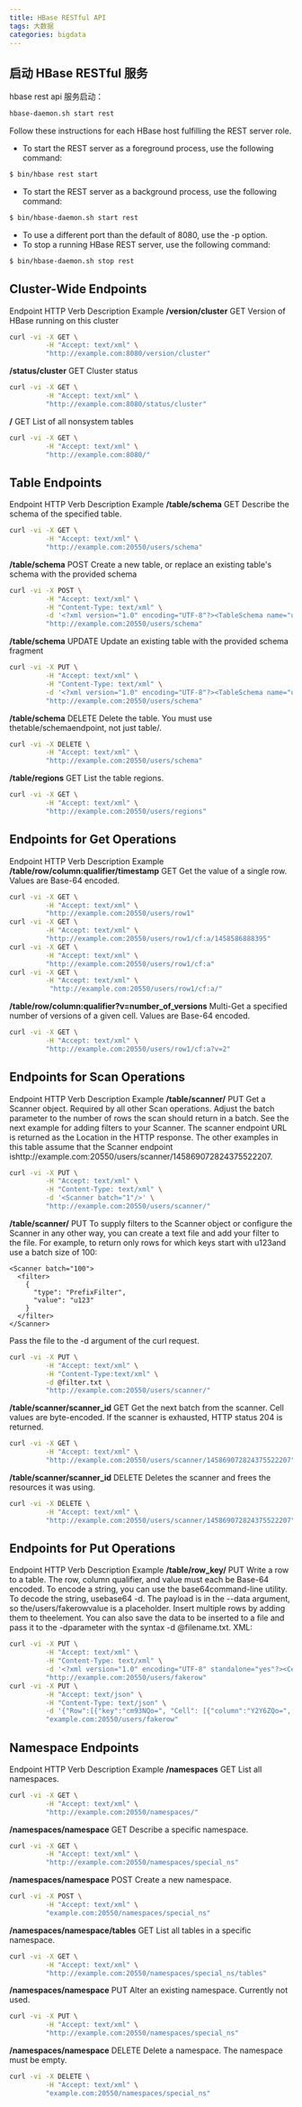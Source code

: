 ```yaml
---
title: HBase RESTful API
tags: 大数据
categories: bigdata
---
```

## 启动 HBase RESTful 服务
hbase rest api 服务启动：
```bash
hbase-daemon.sh start rest
```

Follow these instructions for each HBase host fulfilling the REST server role.

* To start the REST server as a foreground process, use the following command:
```bash
$ bin/hbase rest start
```
* To start the REST server as a background process, use the following command:
```bash
$ bin/hbase-daemon.sh start rest
```
* To use a different port than the default of 8080, use the -p option.
* To stop a running HBase REST server, use the following command:
```bash
$ bin/hbase-daemon.sh stop rest
```


## Cluster-Wide Endpoints
Endpoint	HTTP Verb	Description	Example
__/version/cluster__	GET	Version of HBase running on this cluster
```bash
curl -vi -X GET \
         -H "Accept: text/xml" \
         "http://example.com:8080/version/cluster"
```         
__/status/cluster__	GET	Cluster status
```bash
curl -vi -X GET \
         -H "Accept: text/xml" \
         "http://example.com:8080/status/cluster"
```         
__/__	GET	List of all nonsystem tables
```bash
curl -vi -X GET \
         -H "Accept: text/xml" \
         "http://example.com:8080/"
```

## Table Endpoints
Endpoint	HTTP Verb	Description	Example
__/table/schema__	GET	Describe the schema of the specified table.
```bash
curl -vi -X GET \
         -H "Accept: text/xml" \
         "http://example.com:20550/users/schema"
```         
__/table/schema__	POST	Create a new table, or replace an existing table's schema with the provided schema
```bash
curl -vi -X POST \
         -H "Accept: text/xml" \
         -H "Content-Type: text/xml" \
         -d '<?xml version="1.0" encoding="UTF-8"?><TableSchema name="users"><ColumnSchema name="cf" /></TableSchema>' \
         "http://example.com:20550/users/schema"
```         
__/table/schema__	UPDATE	Update an existing table with the provided schema fragment
```bash
curl -vi -X PUT \
         -H "Accept: text/xml" \
         -H "Content-Type: text/xml" \
         -d '<?xml version="1.0" encoding="UTF-8"?><TableSchema name="users"><ColumnSchema name="cf" KEEP_DELETED_CELLS="true" /></TableSchema>' \
         "http://example.com:20550/users/schema"
```         
__/table/schema__	DELETE	Delete the table. You must use thetable/schemaendpoint, not just table/.
```bash
curl -vi -X DELETE \
         -H "Accept: text/xml" \
         "http://example.com:20550/users/schema"
```         
__/table/regions__	GET	List the table regions.
```bash
curl -vi -X GET \
         -H "Accept: text/xml" \
         "http://example.com:20550/users/regions"
```

## Endpoints for Get Operations
Endpoint	HTTP Verb	Description	Example
__/table/row/column:qualifier/timestamp__	GET	Get the value of a single row. Values are Base-64 encoded.
```bash
curl -vi -X GET \
         -H "Accept: text/xml" \
         "http://example.com:20550/users/row1"
curl -vi -X GET \
         -H "Accept: text/xml" \
         "http://example.com:20550/users/row1/cf:a/1458586888395"
curl -vi -X GET \
         -H "Accept: text/xml" \
         "http://example.com:20550/users/row1/cf:a"
curl -vi -X GET \
         -H "Accept: text/xml" \
          "http://example.com:20550/users/row1/cf:a/"
```          
__/table/row/column:qualifier?v=number_of_versions__	 	Multi-Get a specified number of versions of a given cell. Values are Base-64 encoded.
```bash
curl -vi -X GET \
         -H "Accept: text/xml" \
         "http://example.com:20550/users/row1/cf:a?v=2"
```

## Endpoints for Scan Operations
Endpoint	HTTP Verb	Description	Example
__/table/scanner/__	PUT	Get a Scanner object. Required by all other Scan operations. Adjust the batch parameter to the number of rows the scan should return in a batch. See the next example for adding filters to your Scanner. The scanner endpoint URL is returned as the Location in the HTTP response. The other examples in this table assume that the Scanner endpoint ishttp://example.com:20550/users/scanner/145869072824375522207.
```bash
curl -vi -X PUT \
         -H "Accept: text/xml" \
         -H "Content-Type: text/xml" \
         -d '<Scanner batch="1"/>' \
         "http://example.com:20550/users/scanner/"
```         
__/table/scanner/__	PUT	To supply filters to the Scanner object or configure the Scanner in any other way, you can create a text file and add your filter to the file. For example, to return only rows for which keys start with u123and use a batch size of 100:
```
<Scanner batch="100">
  <filter>
    {
      "type": "PrefixFilter",
      "value": "u123"
    }
  </filter>
</Scanner>
```
Pass the file to the -d argument of the curl request.
```bash
curl -vi -X PUT \
         -H "Accept: text/xml" \
         -H "Content-Type:text/xml" \
         -d @filter.txt \
         "http://example.com:20550/users/scanner/"
```         
__/table/scanner/scanner_id__	GET	Get the next batch from the scanner. Cell values are byte-encoded. If the scanner is exhausted, HTTP status 204 is returned.
```bash
curl -vi -X GET \
         -H "Accept: text/xml" \
         "http://example.com:20550/users/scanner/145869072824375522207"
```         
__/table/scanner/scanner_id__	DELETE	Deletes the scanner and frees the resources it was using.
```bash
curl -vi -X DELETE \
         -H "Accept: text/xml" \
         "http://example.com:20550/users/scanner/145869072824375522207"
```

## Endpoints for Put Operations
Endpoint	HTTP Verb	Description	Example
__/table/row_key/__	PUT	Write a row to a table. The row, column qualifier, and value must each be Base-64 encoded. To encode a string, you can use the base64command-line utility. To decode the string, usebase64 -d. The payload is in the --data argument, so the/users/fakerowvalue is a placeholder. Insert multiple rows by adding them to the<CellSet>element. You can also save the data to be inserted to a file and pass it to the -dparameter with the syntax -d @filename.txt.	XML:
```bash
curl -vi -X PUT \
         -H "Accept: text/xml" \
         -H "Content-Type: text/xml" \
         -d '<?xml version="1.0" encoding="UTF-8" standalone="yes"?><CellSet><Row key="cm93NQo="><Cell column="Y2Y6ZQo=">dmFsdWU1Cg==</Cell></Row></CellSet>' \
         "http://example.com:20550/users/fakerow"
curl -vi -X PUT \
         -H "Accept: text/json" \
         -H "Content-Type: text/json" \
         -d '{"Row":[{"key":"cm93NQo=", "Cell": [{"column":"Y2Y6ZQo=", "$":"dmFsdWU1Cg=="}]}]}' \
         "example.com:20550/users/fakerow"
```

## Namespace Endpoints
Endpoint	HTTP Verb	Description	Example
__/namespaces__	GET	List all namespaces.
```bash
curl -vi -X GET \
         -H "Accept: text/xml" \
         "http://example.com:20550/namespaces/"
```         
__/namespaces/namespace__	GET	Describe a specific namespace.
```bash
curl -vi -X GET \
         -H "Accept: text/xml" \
         "http://example.com:20550/namespaces/special_ns"
```         
__/namespaces/namespace__	POST	Create a new namespace.
```bash
curl -vi -X POST \
         -H "Accept: text/xml" \
         "example.com:20550/namespaces/special_ns"
```         
__/namespaces/namespace/tables__	GET	List all tables in a specific namespace.
```bash
curl -vi -X GET \
         -H "Accept: text/xml" \
         "http://example.com:20550/namespaces/special_ns/tables"
```         
__/namespaces/namespace__	PUT	Alter an existing namespace. Currently not used.
```bash
curl -vi -X PUT \
         -H "Accept: text/xml" \
         "http://example.com:20550/namespaces/special_ns"
```         
__/namespaces/namespace__	DELETE	Delete a namespace. The namespace must be empty.
```bash
curl -vi -X DELETE \
         -H "Accept: text/xml" \
         "example.com:20550/namespaces/special_ns"
```
